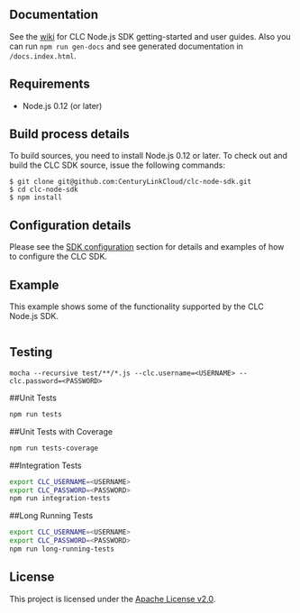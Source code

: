 
Documentation
-------------
See the [wiki](https://github.com/CenturyLinkCloud/clc-node-sdk/wiki) for CLC Node.js SDK getting-started and user guides.
Also you can run `npm run gen-docs` and see generated documentation in `/docs.index.html`.

Requirements
-------------
* Node.js 0.12 (or later)

Build process details
---------------------
To build sources, you need to install Node.js 0.12 or later. To check out and build the CLC SDK source, issue the following commands:

```
$ git clone git@github.com:CenturyLinkCloud/clc-node-sdk.git
$ cd clc-node-sdk
$ npm install
```

Configuration details
---------------------

Please see the [SDK configuration](https://github.com/CenturyLinkCloud/clc-node-sdk/wiki/2.11-SDK-configuration)
section for details and examples of how to configure the CLC SDK.

Example
-------
This example shows some of the functionality supported by the CLC Node.js SDK.

```js
```

Testing
-------
`mocha --recursive test/**/*.js --clc.username=<USERNAME> --clc.password=<PASSWORD>`


##Unit Tests
```bash
npm run tests
```

##Unit Tests with Coverage
```bash
npm run tests-coverage
```

##Integration Tests
```bash
export CLC_USERNAME=<USERNAME>
export CLC_PASSWORD=<PASSWORD>
npm run integration-tests
```

##Long Running Tests
```bash
export CLC_USERNAME=<USERNAME>
export CLC_PASSWORD=<PASSWORD>
npm run long-running-tests
```

License
-------
This project is licensed under the [Apache License v2.0](http://www.apache.org/licenses/LICENSE-2.0.html).
